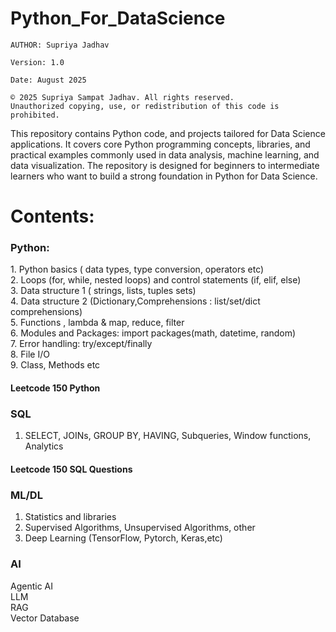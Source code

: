 # Python_For_DataScience
```
AUTHOR: Supriya Jadhav

Version: 1.0

Date: August 2025

© 2025 Supriya Sampat Jadhav. All rights reserved.
Unauthorized copying, use, or redistribution of this code is prohibited.
```

This repository contains Python code, and projects tailored for Data Science applications. It covers core Python programming concepts, libraries, and practical examples commonly used in data analysis, machine learning, and data visualization.
The repository is designed for beginners to intermediate learners who want to build a strong foundation in Python for Data Science.

# Contents:
### Python:
1.⁠ ⁠Python basics ( data types, type conversion, operators etc)  <br>
2.⁠ ⁠Loops (for, while, nested loops) and control statements (if, elif, else) <br>
3.⁠ ⁠Data structure 1 ( strings, lists, tuples sets) <br>
4.⁠ ⁠Data structure 2 (Dictionary,Comprehensions : list/set/dict comprehensions) <br>
5.⁠ ⁠Functions , lambda & map, reduce, filter <br>
6.⁠ ⁠Modules and Packages: import packages(math, datetime, random)  <br>
7.⁠ ⁠Error handling: try/except/finally <br>
8. File I/O  <br>
9. Class, Methods etc <br >

#### Leetcode 150 Python

### SQL
1. SELECT, JOINs, GROUP BY, HAVING, Subqueries, Window functions, Analytics

#### Leetcode 150 SQL Questions

### ML/DL
1. Statistics and libraries <br>
2. Supervised Algorithms, Unsupervised Algorithms, other <br>
3. Deep Learning (TensorFlow, Pytorch, Keras,etc) <br>

### AI
Agentic AI <br>
LLM <br>
RAG <br>
Vector Database <br>